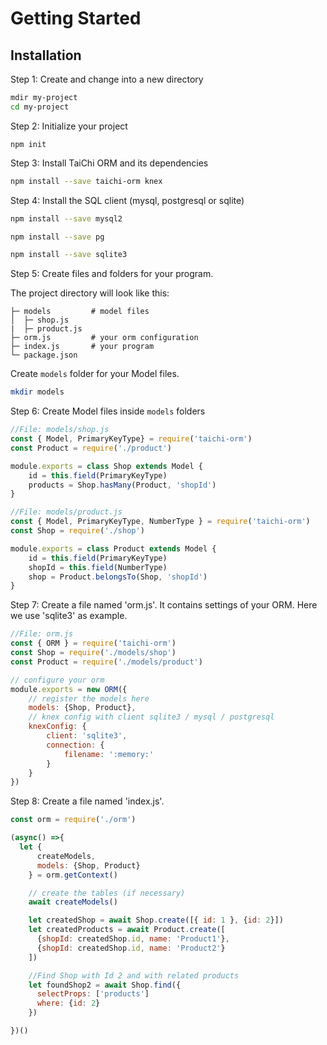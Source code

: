 # Getting Started


## Installation

Step 1: Create and change into a new directory

```bash
mdir my-project
cd my-project
```

Step 2: Initialize your project
```
npm init
```

Step 3: Install TaiChi ORM and its dependencies
```bash
npm install --save taichi-orm knex
```

Step 4: Install the SQL client (mysql, postgresql or sqlite)
<CodeGroup>
  <CodeGroupItem title="Mysql" active>

```bash
npm install --save mysql2
```

  </CodeGroupItem>
  <CodeGroupItem title="Postgresql">

```bash
npm install --save pg
```

  </CodeGroupItem>

  <CodeGroupItem title="sqlite">

```bash
npm install --save sqlite3
```

  </CodeGroupItem>

</CodeGroup>

Step 5: Create files and folders for your program. 


The project directory will look like this:
```:no-line-numbers
├─ models         # model files
│  ├─ shop.js
|  ├─ product.js
├─ orm.js         # your orm configuration
├─ index.js       # your program
└─ package.json
```


Create `models` folder for your Model files.

```bash
mkdir models
```


Step 6: Create Model files inside `models` folders

```js
//File: models/shop.js
const { Model, PrimaryKeyType} = require('taichi-orm')
const Product = require('./product')

module.exports = class Shop extends Model {
    id = this.field(PrimaryKeyType)
    products = Shop.hasMany(Product, 'shopId')
}
```


```js
//File: models/product.js
const { Model, PrimaryKeyType, NumberType } = require('taichi-orm')
const Shop = require('./shop')

module.exports = class Product extends Model {
    id = this.field(PrimaryKeyType)
    shopId = this.field(NumberType)
    shop = Product.belongsTo(Shop, 'shopId')
}
```

Step 7: Create a file named 'orm.js'. It contains settings of your ORM. Here we use 'sqlite3' as example.

```js
//File: orm.js
const { ORM } = require('taichi-orm')
const Shop = require('./models/shop')
const Product = require('./models/product')

// configure your orm
module.exports = new ORM({
    // register the models here
    models: {Shop, Product},
    // knex config with client sqlite3 / mysql / postgresql
    knexConfig: {
        client: 'sqlite3',
        connection: {
            filename: ':memory:'
        }
    }
})
```

Step 8: Create a file named 'index.js'.
```js
const orm = require('./orm')

(async() =>{
  let {
      createModels,
      models: {Shop, Product} 
    } = orm.getContext()

    // create the tables (if necessary)
    await createModels()

    let createdShop = await Shop.create([{ id: 1 }, {id: 2}])
    let createdProducts = await Product.create([
      {shopId: createdShop.id, name: 'Product1'},
      {shopId: createdShop.id, name: 'Product2'}
    ])

    //Find Shop with Id 2 and with related products
    let foundShop2 = await Shop.find({
      selectProps: ['products']
      where: {id: 2}
    })

})()
```


